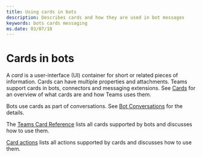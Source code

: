 ```yaml
---
title: Using cards in bots
description: Describes cards and how they are used in bot messages
keywords: bots cards messaging
ms.date: 03/07/18
---
```

# Cards in bots

A *card* is a user-interface (UI) container for short or related pieces of information. Cards can have multiple properties and attachments. Teams support cards in bots, connectors and messaging extensions. See [Cards](~/concepts/cards/cards) for an overview of what cards are and how Teams uses them.

Bots use cards as part of conversations. See [Bot Conversations](~/concepts/bots/bots-conversations) for the details.

The [Teams Card Reference](~/concepts/cards/cards-reference) lists all cards supported by bots and discusses how to use them.

[Card actions](~/concepts/cards/cards-actions) lists all actions supported by cards and discusses how to use them.